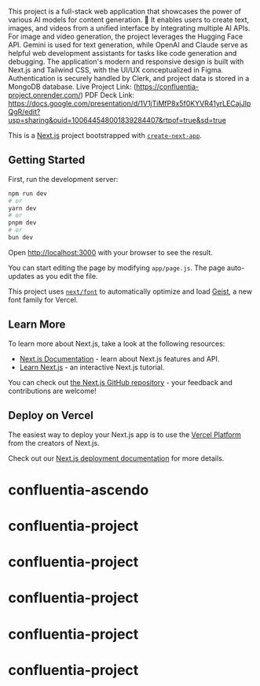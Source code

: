 This project is a full-stack web application that showcases the power of various AI models for content generation. 🚀 It enables users to create text, images, and videos from a unified interface by integrating multiple AI APIs. For image and video generation, the project leverages the Hugging Face API. Gemini is used for text generation, while OpenAI and Claude serve as helpful web development assistants for tasks like code generation and debugging. The application's modern and responsive design is built with Next.js and Tailwind CSS, with the UI/UX conceptualized in Figma. Authentication is securely handled by Clerk, and project data is stored in a MongoDB database.
Live Project Link: (https://confluentia-project.onrender.com/)
PDF Deck Link: https://docs.google.com/presentation/d/1V1jTiMfP8x5f0KYVR41yrLECajJlpQgR/edit?usp=sharing&ouid=100644548001839284407&rtpof=true&sd=true



This is a [Next.js](https://nextjs.org) project bootstrapped with [`create-next-app`](https://github.com/vercel/next.js/tree/canary/packages/create-next-app).

## Getting Started

First, run the development server:

```bash
npm run dev
# or
yarn dev
# or
pnpm dev
# or
bun dev
```

Open [http://localhost:3000](http://localhost:3000) with your browser to see the result.

You can start editing the page by modifying `app/page.js`. The page auto-updates as you edit the file.

This project uses [`next/font`](https://nextjs.org/docs/app/building-your-application/optimizing/fonts) to automatically optimize and load [Geist](https://vercel.com/font), a new font family for Vercel.

## Learn More

To learn more about Next.js, take a look at the following resources:

- [Next.js Documentation](https://nextjs.org/docs) - learn about Next.js features and API.
- [Learn Next.js](https://nextjs.org/learn) - an interactive Next.js tutorial.

You can check out [the Next.js GitHub repository](https://github.com/vercel/next.js) - your feedback and contributions are welcome!

## Deploy on Vercel

The easiest way to deploy your Next.js app is to use the [Vercel Platform](https://vercel.com/new?utm_medium=default-template&filter=next.js&utm_source=create-next-app&utm_campaign=create-next-app-readme) from the creators of Next.js.

Check out our [Next.js deployment documentation](https://nextjs.org/docs/app/building-your-application/deploying) for more details.
# confluentia-ascendo
# confluentia-project
# confluentia-project
# confluentia-project
# confluentia-project
# confluentia-project
